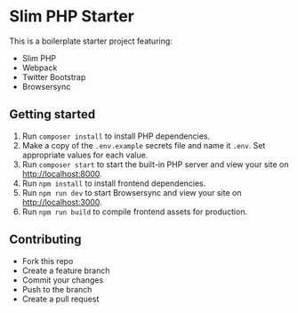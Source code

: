 # Slim PHP Starter

This is a boilerplate starter project featuring:

- Slim PHP
- Webpack
- Twitter Bootstrap
- Browsersync

## Getting started

1. Run `composer install` to install PHP dependencies.
2. Make a copy of the `.env.example` secrets file and name it `.env`.  Set appropriate values for each value.
3. Run `composer start` to start the built-in PHP server and view  your site on [http://localhost:8000](http://localhost:8000).
4. Run `npm install` to install frontend dependencies.
5. Run `npm run dev` to start Browsersync and view  your site on [http://localhost:3000](http://localhost:3000).
6. Run `npm run build` to compile frontend assets for production.

## Contributing

- Fork this repo
- Create a feature branch
- Commit your changes
- Push to the branch
- Create a pull request
